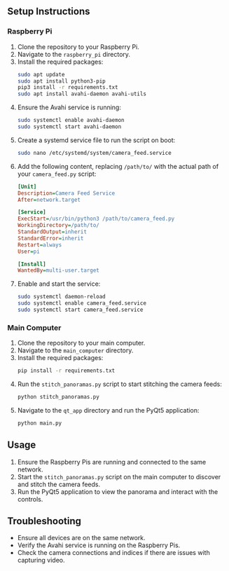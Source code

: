 
## Setup Instructions

### Raspberry Pi

1. Clone the repository to your Raspberry Pi.
2. Navigate to the `raspberry_pi` directory.
3. Install the required packages:
    ```sh
    sudo apt update
    sudo apt install python3-pip
    pip3 install -r requirements.txt
    sudo apt install avahi-daemon avahi-utils
    ```
4. Ensure the Avahi service is running:
    ```sh
    sudo systemctl enable avahi-daemon
    sudo systemctl start avahi-daemon
    ```
5. Create a systemd service file to run the script on boot:
    ```sh
    sudo nano /etc/systemd/system/camera_feed.service
    ```
6. Add the following content, replacing `/path/to/` with the actual path of your `camera_feed.py` script:
    ```ini
    [Unit]
    Description=Camera Feed Service
    After=network.target

    [Service]
    ExecStart=/usr/bin/python3 /path/to/camera_feed.py
    WorkingDirectory=/path/to/
    StandardOutput=inherit
    StandardError=inherit
    Restart=always
    User=pi

    [Install]
    WantedBy=multi-user.target
    ```
7. Enable and start the service:
    ```sh
    sudo systemctl daemon-reload
    sudo systemctl enable camera_feed.service
    sudo systemctl start camera_feed.service
    ```

### Main Computer

1. Clone the repository to your main computer.
2. Navigate to the `main_computer` directory.
3. Install the required packages:
    ```sh
    pip install -r requirements.txt
    ```
4. Run the `stitch_panoramas.py` script to start stitching the camera feeds:
    ```sh
    python stitch_panoramas.py
    ```
5. Navigate to the `qt_app` directory and run the PyQt5 application:
    ```sh
    python main.py
    ```

## Usage

1. Ensure the Raspberry Pis are running and connected to the same network.
2. Start the `stitch_panoramas.py` script on the main computer to discover and stitch the camera feeds.
3. Run the PyQt5 application to view the panorama and interact with the controls.

## Troubleshooting

- Ensure all devices are on the same network.
- Verify the Avahi service is running on the Raspberry Pis.
- Check the camera connections and indices if there are issues with capturing video.
